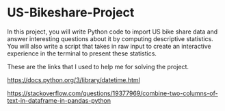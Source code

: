 # US-Bikeshare-Project
In this project, you will write Python code to import US bike share data and answer interesting questions about it by computing descriptive statistics. 
You will also write a script that takes in raw input to create an interactive experience in the terminal to present these statistics.

These are the links that I used to help me for solving the project.

https://docs.python.org/3/library/datetime.html

https://stackoverflow.com/questions/19377969/combine-two-columns-of-text-in-dataframe-in-pandas-python
